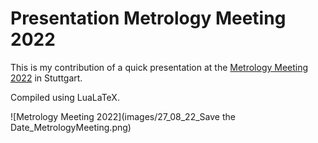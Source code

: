 # Presentation Metrology Meeting 2022
This is my contribution of a quick presentation at the [Metrology Meeting 2022](https://www.hahn-schickard.de/veranstaltung-detail/metrology-meeting-2022) in Stuttgart.

Compiled using LuaLaTeX.

![Metrology Meeting 2022](images/27_08_22_Save the Date_MetrologyMeeting.png)

